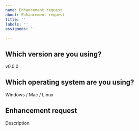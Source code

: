 ```yaml
---
name: Enhancement request
about: Enhancement request
title: ''
labels: ''
assignees: ''

---
```


## Which version are you using?

v0.0.0

## Which operating system are you using?

Windows / Mac / Linux

## Enhancement request

Description

